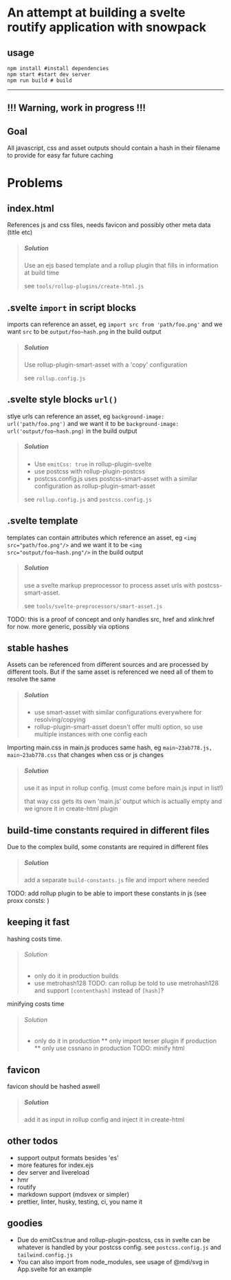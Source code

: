 # An attempt at building a svelte routify application with snowpack

## usage

```shell script
npm install #install dependencies
npm start #start dev server
npm run build # build

```

---

## !!! Warning, work in progress !!!

## Goal

All javascript, css and asset outputs should contain a hash in their filename to provide for easy far future caching

# Problems

## index.html

References js and css files, needs favicon and possibly other meta data (title etc)

> ##### Solution
>
> Use an ejs based template and a rollup plugin that fills in information at build time
>
> see `tools/rollup-plugins/create-html.js`

## .svelte `import` in script blocks

imports can reference an asset, eg `import src from 'path/foo.png'`
and we want `src` to be `output/foo~hash.png` in the build output

> ##### Solution
>
> Use rollup-plugin-smart-asset with a 'copy' configuration
>
> see `rollup.config.js`

## .svelte style blocks `url()`

stlye urls can reference an asset, eg `background-image: url('path/foo.png')`
and we want it to be `background-image: url('output/foo~hash.png)` in the build output

> ##### Solution
>
> - Use `emitCss: true` in rollup-plugin-svelte
> - use postcss with rollup-plugin-postcss
> - postcss.config.js uses postcss-smart-asset with a similar configuration as rollup-plugin-smart-asset
>
> see `rollup.config.js` and `postcss.config.js`

## .svelte template

templates can contain attributes which reference an asset, eg `<img src="path/foo.png"/>`
and we want it to be `<img src="output/foo~hash.png"/>` in the build output

> ##### Solution
>
> use a svelte markup preprocessor to process asset urls with postcss-smart-asset.
>
> see `tools/svelte-preprocessors/smart-asset.js`

TODO: this is a proof of concept and only handles src, href and xlink:href for now. more generic, possibly via options

## stable hashes

Assets can be referenced from different sources and are processed by different tools.
But if the same asset is referenced we need all of them to resolve the same

> ##### Solution
>
> - use smart-asset with similar configurations everywhere for resolving/copying
> - rollup-plugin-smart-asset doesn't offer multi option, so use multiple instances with one config each

Importing main.css in main.js produces same hash, eg `main~23ab778.js, main~23ab778.css` that changes when css or js changes

> ##### Solution
>
> use it as input in rollup config. (must come before main.js input in list!)
>
> that way css gets its own 'main.js' output which is actually empty and we ignore it in create-html plugin

## build-time constants required in different files

Due to the complex build, some constants are required in different files

> ##### Solution
>
> add a separate `build-constants.js` file and import where needed

TODO: add rollup plugin to be able to import these constants in js (see proxx consts: )

## keeping it fast

hashing costs time.

> ###### Solution
>
> - only do it in production builds
> - use metrohash128
>   TODO: can rollup be told to use metrohash128 and support `[contenthash]` instead of `[hash]`?

minifying costs time

> ###### Solution
>
> - only do it in production
>   ** only import terser plugin if production
>   ** only use cssnano in production
>   TODO: minify html

## favicon

favicon should be hashed aswell

> ##### Solution
>
> add it as input in rollup config and inject it in create-html

## other todos

- support output formats besides 'es'
- more features for index.ejs
- dev server and livereload
- hmr
- routify
- markdown support (mdsvex or simpler)
- prettier, linter, husky, testing, ci, you name it

## goodies

- Due do emitCss:true and rollup-plugin-postcss, css in svelte can be whatever is handled by your postcss config.
  see `postcss.config.js` and `tailwind.config.js`
- You can also import from node_modules, see usage of @mdi/svg in App.svelte for an example
